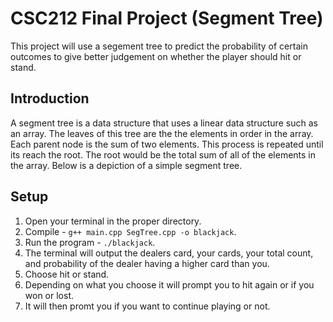 # CSC212 Final Project (Segment Tree)
This project will use a segement tree to predict the probability of certain outcomes to give better judgement on whether the player should hit or stand.

## Introduction
A segment tree is a data structure that uses a linear data structure such as an array. The leaves of this tree are the the elements in order in the array. Each parent node is the sum of two elements. This process is repeated until its reach the root. The root would be the total sum of all of the elements in the array. Below is a depiction of a simple segment tree. 

## Setup
1. Open your terminal in the proper directory.
2. Compile - ```g++ main.cpp SegTree.cpp -o blackjack```.
3. Run the program - ```./blackjack```.
4. The terminal will output the dealers card, your cards, your total count, and probability of the dealer having a higher card than you.
5. Choose hit or stand.
6. Depending on what you choose it will prompt you to hit again or if you won or lost.
7. It will then promt you if you want to continue playing or not.
